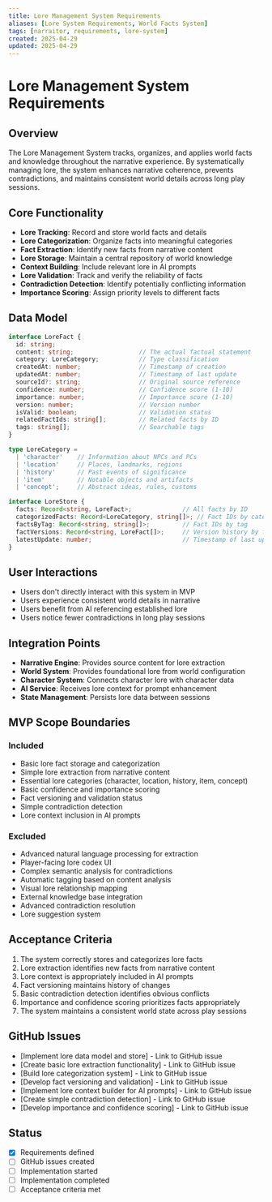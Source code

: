 ```yaml
---
title: Lore Management System Requirements
aliases: [Lore System Requirements, World Facts System]
tags: [narraitor, requirements, lore-system]
created: 2025-04-29
updated: 2025-04-29
---
```


# Lore Management System Requirements

## Overview
The Lore Management System tracks, organizes, and applies world facts and knowledge throughout the narrative experience. By systematically managing lore, the system enhances narrative coherence, prevents contradictions, and maintains consistent world details across long play sessions.

## Core Functionality
- **Lore Tracking**: Record and store world facts and details
- **Lore Categorization**: Organize facts into meaningful categories
- **Fact Extraction**: Identify new facts from narrative content
- **Lore Storage**: Maintain a central repository of world knowledge
- **Context Building**: Include relevant lore in AI prompts
- **Lore Validation**: Track and verify the reliability of facts
- **Contradiction Detection**: Identify potentially conflicting information
- **Importance Scoring**: Assign priority levels to different facts

## Data Model

```typescript
interface LoreFact {
  id: string;
  content: string;                  // The actual factual statement
  category: LoreCategory;           // Type classification
  createdAt: number;                // Timestamp of creation
  updatedAt: number;                // Timestamp of last update
  sourceId?: string;                // Original source reference
  confidence: number;               // Confidence score (1-10)
  importance: number;               // Importance score (1-10)
  version: number;                  // Version number
  isValid: boolean;                 // Validation status
  relatedFactIds: string[];         // Related facts by ID
  tags: string[];                   // Searchable tags
}

type LoreCategory = 
  | 'character'    // Information about NPCs and PCs
  | 'location'     // Places, landmarks, regions
  | 'history'      // Past events of significance
  | 'item'         // Notable objects and artifacts
  | 'concept';     // Abstract ideas, rules, customs

interface LoreStore {
  facts: Record<string, LoreFact>;              // All facts by ID
  categorizedFacts: Record<LoreCategory, string[]>; // Fact IDs by category
  factsByTag: Record<string, string[]>;         // Fact IDs by tag
  factVersions: Record<string, LoreFact[]>;     // Version history by fact ID
  latestUpdate: number;                         // Timestamp of last update
}
```

## User Interactions
- Users don't directly interact with this system in MVP
- Users experience consistent world details in narrative
- Users benefit from AI referencing established lore
- Users notice fewer contradictions in long play sessions

## Integration Points
- **Narrative Engine**: Provides source content for lore extraction
- **World System**: Provides foundational lore from world configuration
- **Character System**: Connects character lore with character data
- **AI Service**: Receives lore context for prompt enhancement
- **State Management**: Persists lore data between sessions

## MVP Scope Boundaries

### Included
- Basic lore fact storage and categorization
- Simple lore extraction from narrative content
- Essential lore categories (character, location, history, item, concept)
- Basic confidence and importance scoring
- Fact versioning and validation status
- Simple contradiction detection
- Lore context inclusion in AI prompts

### Excluded
- Advanced natural language processing for extraction
- Player-facing lore codex UI
- Complex semantic analysis for contradictions
- Automatic tagging based on content analysis
- Visual lore relationship mapping
- External knowledge base integration
- Advanced contradiction resolution
- Lore suggestion system

## Acceptance Criteria
1. The system correctly stores and categorizes lore facts
2. Lore extraction identifies new facts from narrative content
3. Lore context is appropriately included in AI prompts
4. Fact versioning maintains history of changes
5. Basic contradiction detection identifies obvious conflicts
6. Importance and confidence scoring prioritizes facts appropriately
7. The system maintains a consistent world state across play sessions

## GitHub Issues
- [Implement lore data model and store] - Link to GitHub issue
- [Create basic lore extraction functionality] - Link to GitHub issue
- [Build lore categorization system] - Link to GitHub issue
- [Develop fact versioning and validation] - Link to GitHub issue
- [Implement lore context builder for AI prompts] - Link to GitHub issue
- [Create simple contradiction detection] - Link to GitHub issue
- [Develop importance and confidence scoring] - Link to GitHub issue

## Status
- [x] Requirements defined
- [ ] GitHub issues created
- [ ] Implementation started
- [ ] Implementation completed
- [ ] Acceptance criteria met
